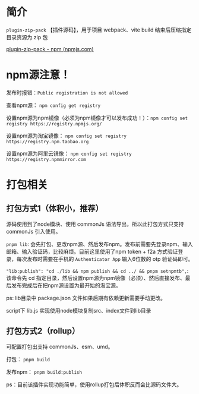 # 简介

`plugin-zip-pack` 【插件源码】，用于项目 webpack、vite build 结束后压缩指定目录资源为.zip 包

[plugin-zip-pack - npm (npmjs.com)](https://www.npmjs.com/package/plugin-zip-pack)

# npm源注意！

发布时报错：`Public registration is not allowed`

查看npm源： `npm config get registry`

设置npm源为npm镜像（必须为npm镜像才可以发布成功！）：`npm config set registry https://registry.npmjs.org/`


设置npm源为淘宝镜像： `npm config set registry https://registry.npm.taobao.org`

设置npm源为阿里云镜像： `npm config set registry https://registry.npmmirror.com`





# 打包相关

## 打包方式1（体积小，推荐）

源码使用到了node模块、使用 commonJs 语法导出，所以此打包方式只支持 commonJs 引入使用。

`pnpm lib`: 会先打包、更改npm源、然后发布npm。发布前需要先登录npm、输入邮箱、输入验证码，比较麻烦。目前这里使用了npm token + f2a 方式验证登录，每次发布时需要在手机的 `Authenticator App` 输入6位数的 otp 验证码即可。

`"lib:publish": "cd ./lib && npm publish && cd ../ && pnpm setnpmtb",`: 该命令先 cd 指定目录，然后设置npm源为npm镜像（必须）、然后直接发布、最后发布完成后在把npm源设置为最开始的淘宝源。


ps: lib目录中 package.json 文件如果后期有依赖更新需要手动更改。

script下 lib.js 实现使用node模块复制src、index文件到lib目录



## 打包方式2（rollup）

可配置打包出支持 commonJs、esm、umd。

打包： `pnpm build`

发布npm： `pnpm build:publish`

ps：目前该插件实现功能简单，使用rollup打包后体积反而会比源码文件大。

